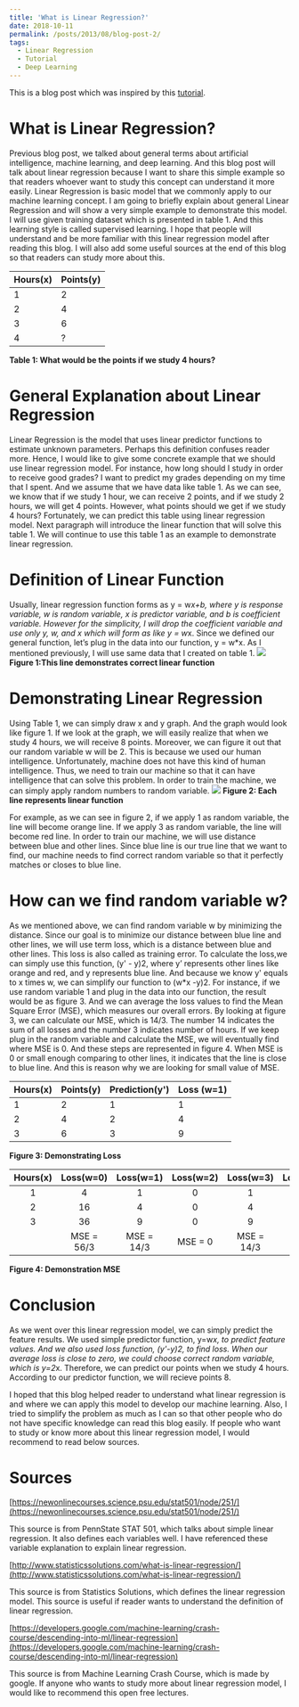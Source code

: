 ```yaml
---
title: 'What is Linear Regression?'
date: 2018-10-11
permalink: /posts/2013/08/blog-post-2/
tags:
  - Linear Regression
  - Tutorial
  - Deep Learning
---
```


This is a blog post which was inspired by this [tutorial](https://www.youtube.com/watch?v=l-Fe9Ekxxj4&t=378s).

What is Linear Regression?
======
Previous blog post, we talked about general terms about artificial intelligence, machine learning, and deep learning. And this blog post will talk about linear regression because I want to share this simple example so that readers whoever want to study this concept can understand it more easily. Linear Regression is basic model that we commonly apply to our machine learning concept. I am going to briefly explain about general Linear Regression and will show a very simple example to demonstrate this model. I will use given training dataset which is presented in table 1. And this learning style is called supervised learning. I hope that people will understand and be more familiar with this linear regression model after reading this blog. I will also add some useful sources at the end of this blog so that readers can study more about this.

| Hours(x)  | Points(y)  |
| --------- | ---------- |
|    1      |     2      |
|    2      |     4      |
|    3      |     6      |
|    4      |     ?      |

**Table 1: What would be the points if we study 4 hours?**

General Explanation about Linear Regression
======
Linear Regression is the model that uses linear predictor functions to estimate unknown parameters. Perhaps this definition confuses reader more. Hence, I would like to give some concrete example that we should use linear regression model. For instance, how long should I study in order to receive good grades? I want to predict my grades depending on my time that I spent. And we assume that we have data like table 1. As we can see, we know that if we study 1 hour, we can receive 2 points, and if we study 2 hours, we will get 4 points. However, what points should we get if we study 4 hours? Fortunately, we can predict this table using linear regression model. Next paragraph will introduce the linear function that will solve this table 1. We will continue to use this table 1 as an example to demonstrate linear regression.

Definition of Linear Function
======
Usually, linear regression function forms as y = w*x+b, where y is response variable, w is random variable, x is predictor variable, and b is coefficient variable. However for the simplicity, I will drop the coefficient variable and use only y, w, and x which will form as like y = w*x. Since we defined our general function, let’s plug in the data into our function, y = w*x. As I mentioned previously, I will use same data that I created on table 1.
![](https://yunwontae.github.io/files/graph1.png)
**Figure 1:This line demonstrates correct linear function**

Demonstrating Linear Regression
======
Using Table 1, we can simply draw x and y graph. And the graph would look like figure 1. If we look at the graph, we will easily realize that when we study 4 hours, we will receive 8 points. Moreover, we can figure it out that our random variable w will be 2. This is because we used our human intelligence. Unfortunately, machine does not have this kind of human intelligence. Thus, we need to train our machine so that it can have intelligence that can solve this problem. In order to train the machine, we can simply apply random numbers to random variable.
![](https://yunwontae.github.io/files/graph2.png)
**Figure 2: Each line represents linear function**

For example, as we can see in figure 2, if we apply 1 as random variable, the line will become orange line. If we apply 3 as random variable, the line will become red line. In order to train our machine, we will use distance between blue and other lines. Since blue line is our true line that we want to find, our machine needs to find correct random variable so that it perfectly matches or closes to blue line.

How can we find random variable w?
======
As we mentioned above, we can find random variable w by minimizing the distance. Since our goal is to minimize our distance between blue line and other lines, we will use term loss, which is a distance between blue and other lines. This loss is also called as training error. To calculate the loss,we can simply use this function, (y' - y)2, where y’ represents other lines like orange and red, and y represents blue line. And because we know y' equals to x times w, we can simplify our function to (w*x -y)2.  For instance, if we use random variable 1 and plug in the data into our function, the result would be as figure 3. And we can average the loss values to find the Mean Square Error (MSE), which measures our overall errors. By looking at figure 3, we can calculate our MSE, which is 14/3. The number 14 indicates the sum of all losses and the number 3 indicates number of hours. If we keep plug in the random variable and calculate the MSE, we will eventually find where MSE is 0. And these steps are represented in figure 4. When MSE is 0 or small enough comparing to other lines, it indicates that the line is close to blue line. And this is reason why we are looking for small value of MSE.

| Hours(x)  | Points(y)  | Prediction(y')  |     Loss (w=1)    |
| --------- | ---------- | --------------  |   --------------  |
|    1      |     2      |        1        |          1        |
|    2      |     4      |        2        |          4        |
|    3      |     6      |        3        |          9        |

**Figure 3: Demonstrating Loss**

|   Hours(x)  |  Loss(w=0)  |   Loss(w=1)     |    Loss(w=2)    |  Loss(w=3)   |      Loss(w=4)    |
| :---------: | :---------: | :----------:    |  :-----------:  | :----------: |    :----------:   |
|      1      |     4       |       1         |         0       |     1        |      4            |
|      2      |     16      |       4         |         0       |     4        |      16           |
|      3      |     36      |       9         |         0       |     9        |      36           |
|            |   MSE = 56/3 |     MSE = 14/3 | MSE = 0         |   MSE = 14/3       | MSE = 56/3   |

**Figure 4: Demonstration MSE**

Conclusion
======
As we went over this linear regression model, we can simply predict the feature results. We used simple predictor function, y=w*x, to predict feature values. And we also used loss function, (y'-y)2, to find loss. When our average loss is close to zero, we could choose correct random variable, which is y=2*x. Therefore, we can predict our points when we study 4 hours. According to our predictor function, we will recieve points 8.

I hoped that this blog helped reader to understand what linear regression is and where we can apply this model to develop our machine learning. Also, I tried to simplify the problem as much as I can so that other people who do not have specific knowledge can read this blog easily. If people who want to study or know more about this linear regression model, I would recommend to read below sources.

Sources
======
[https://newonlinecourses.science.psu.edu/stat501/node/251/](https://newonlinecourses.science.psu.edu/stat501/node/251/)

This source is from PennState STAT 501, which talks about simple linear regression. It also defines each variables well. I have referenced these variable explanation to explain linear regression.

[http://www.statisticssolutions.com/what-is-linear-regression/](http://www.statisticssolutions.com/what-is-linear-regression/)

This source is from Statistics Solutions, which defines the linear regression model. This source is useful if reader wants to understand the definition of linear regression.

[https://developers.google.com/machine-learning/crash-course/descending-into-ml/linear-regression](https://developers.google.com/machine-learning/crash-course/descending-into-ml/linear-regression)

This source is from Machine Learning Crash Course, which is made by google. If anyone who wants to study more about linear regression model, I would like to recommend this open free lectures.
